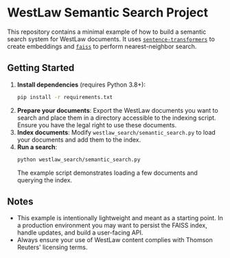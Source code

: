 # WestLaw Semantic Search Project

This repository contains a minimal example of how to build a semantic search system for WestLaw documents. It uses [`sentence-transformers`](https://www.sbert.net/) to create embeddings and [`faiss`](https://github.com/facebookresearch/faiss) to perform nearest-neighbor search.

## Getting Started

1. **Install dependencies** (requires Python 3.8+):
   ```bash
   pip install -r requirements.txt
   ```
2. **Prepare your documents**: Export the WestLaw documents you want to search and place them in a directory accessible to the indexing script. Ensure you have the legal right to use these documents.
3. **Index documents**: Modify `westlaw_search/semantic_search.py` to load your documents and add them to the index.
4. **Run a search**:
   ```bash
   python westlaw_search/semantic_search.py
   ```
   The example script demonstrates loading a few documents and querying the index.

## Notes

- This example is intentionally lightweight and meant as a starting point. In a production environment you may want to persist the FAISS index, handle updates, and build a user-facing API.
- Always ensure your use of WestLaw content complies with Thomson Reuters' licensing terms.
